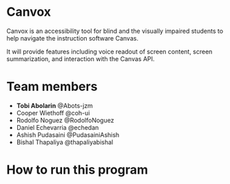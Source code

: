# Canvox
Canvox is an accessibility tool for blind and the visually impaired students to help navigate the instruction software Canvas.

It will provide features including voice readout of screen content, screen summarization, and interaction with the Canvas API.

# Team members
- **Tobi Abolarin** @Abots-jzm
- Cooper Wiethoff @coh-ui
- Rodolfo Noguez​ @RodolfoNoguez
- Daniel Echevarria @echedan
- Ashish Pudasaini​ @PudasainiAshish
- Bishal Thapaliya​ @thapaliyabishal

# How to run this program
